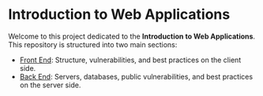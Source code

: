 # Introduction to Web Applications

Welcome to this project dedicated to the **Introduction to Web Applications**.  
This repository is structured into two main sections:
- [Front End](./Front-End.md): Structure, vulnerabilities, and best practices on the client side.
- [Back End](./Back-End.md): Servers, databases, public vulnerabilities, and best practices on the server side.
